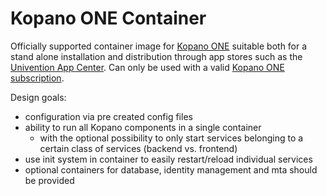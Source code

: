 # Kopano ONE Container

Officially supported container image for [Kopano ONE](https://kopano.com/products/groupware/one/) suitable both for a stand alone installation and distribution through app stores such as the [Univention App Center](https://www.univention.com/products/univention-app-center/app-catalog/?term=kopano). Can only be used with a valid [Kopano ONE subscription](https://kopano.com/pricing/groupware/).

Design goals:

- configuration via pre created config files
- ability to run all Kopano components in a single container
  - with the optional possibility to only start services belonging to a certain class of services (backend vs. frontend)
- use init system in container to easily restart/reload individual services
- optional containers for database, identity management and mta should be provided